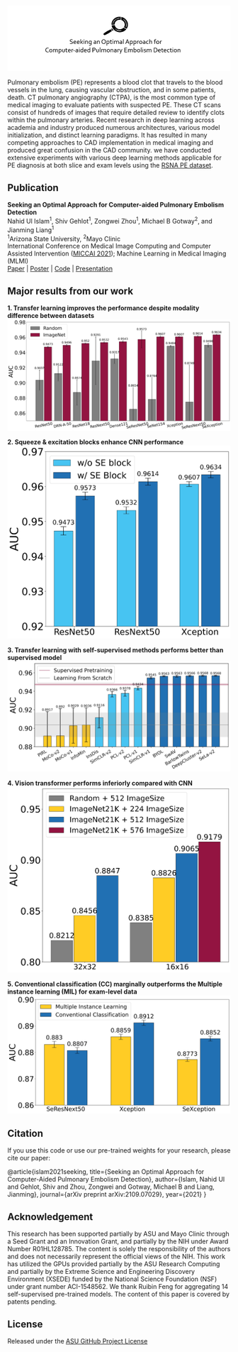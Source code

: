 ![](https://github.com/Nahid1992/CAD_PE/blob/main/figures/Tittle_Logo.png)
<!-- # Seeking an Optimal Approach for Computer-aided Pulmonary Embolism Detection -->
Pulmonary embolism (PE) represents a blood clot that travels to the blood vessels in the lung, causing vascular obstruction, and in some patients, death. CT pulmonary angiography (CTPA), is the most common type of medical imaging to evaluate patients with suspected PE. These CT scans consist of hundreds of images that require detailed review to identify clots within the pulmonary arteries. Recent research in deep learning across academia and industry produced numerous architectures, various model initialization, and distinct learning paradigms. It has resulted in many competing approaches to CAD implementation in medical imaging and produced great confusion in the CAD community. we have conducted extensive experiments with various deep learning methods applicable for PE diagnosis at both slice and exam levels using the [RSNA PE dataset](https://www.kaggle.com/c/rsna-str-pulmonary-embolism-detection/overview).
 
## Publication
**Seeking an Optimal Approach for Computer-aided Pulmonary Embolism Detection** <br/>
Nahid Ul Islam<sup>1</sup>, Shiv Gehlot<sup>1</sup>, Zongwei Zhou<sup>1</sup>, Michael B Gotway<sup>2</sup>, and Jianming Liang<sup>1</sup><br/>
<sup>1</sup>Arizona State University, <sup>2</sup>Mayo Clinic<br/>
International Conference on Medical Image Computing and Computer Assisted Intervention ([MICCAI 2021](https://www.miccai2021.org/)); Machine Learning in Medical Imaging (MLMI)<br/>
[Paper](https://arxiv.org/pdf/2109.07029.pdf) | [Poster]() | [Code](https://github.com/jlianglab/CAD_PE_Detection) | [Presentation]()

## Major results from our work
**1. Transfer learning improves the performance despite modality difference between datasets**
![](https://github.com/Nahid1992/CAD_PE/blob/main/figures/Backbone_Random_vs_ImageNet.jpg)

**2. Squeeze & excitation blocks enhance CNN performance**
![](https://github.com/Nahid1992/CAD_PE/blob/main/figures/Backbone_w_o_SEblock.jpg)

**3. Transfer learning with self-supervised methods performs better than supervised model**
![](https://github.com/Nahid1992/CAD_PE/blob/main/figures/Backbone_ResNet50_SSL.jpg)

**4. Vision transformer performs inferiorly compared with CNN**
![](https://github.com/Nahid1992/CAD_PE/blob/main/figures/ViT-B.jpg)

**5. Conventional classification (CC)  marginally outperforms the Multiple instance learning (MIL) for exam-level data**
![](https://github.com/Nahid1992/CAD_PE/blob/main/figures/2ndStage_PE_Exam_CCvsMIL.jpg)


## Citation
If you use this code or use our pre-trained weights for your research, please cite our paper:

@article{islam2021seeking,
  title={Seeking an Optimal Approach for Computer-Aided Pulmonary Embolism Detection},
  author={Islam, Nahid Ul and Gehlot, Shiv and Zhou, Zongwei and Gotway, Michael B and Liang, Jianming},
  journal={arXiv preprint arXiv:2109.07029},
  year={2021}
}

## Acknowledgement
This research has been supported partially by ASU and Mayo Clinic through a Seed Grant and an Innovation Grant, and partially by the NIH under Award Number R01HL128785.  The content is solely the responsibility of the authors and does not necessarily represent the official views of the NIH. This work has utilized the GPUs provided partially by the ASU Research Computing and partially by the Extreme Science and Engineering Discovery Environment (XSEDE) funded by the National Science Foundation (NSF) under grant number ACI-1548562. We thank Ruibin Feng for aggregating 14 self-supervised pre-trained models. The content of this paper is covered by patents pending.

## License
Released under the [ASU GitHub Project License](https://github.com/jlianglab/CAD_PE_Detection/blob/main/LICENSE)

